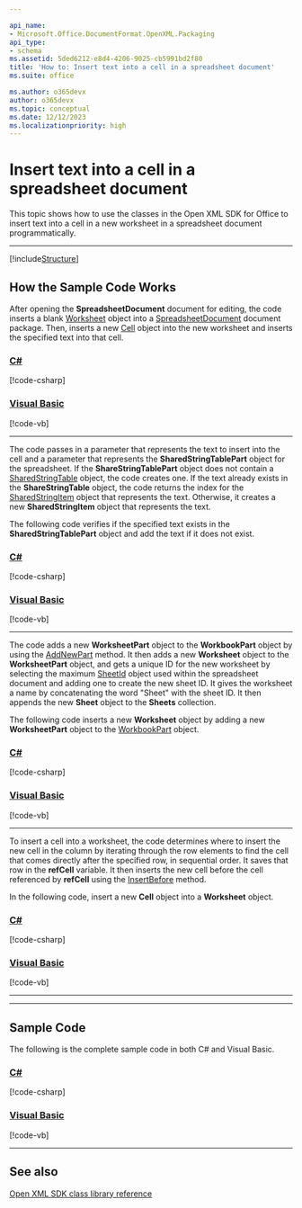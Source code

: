 ```yaml
---

api_name:
- Microsoft.Office.DocumentFormat.OpenXML.Packaging
api_type:
- schema
ms.assetid: 5ded6212-e8d4-4206-9025-cb5991bd2f80
title: 'How to: Insert text into a cell in a spreadsheet document'
ms.suite: office

ms.author: o365devx
author: o365devx
ms.topic: conceptual
ms.date: 12/12/2023
ms.localizationpriority: high
---
```

# Insert text into a cell in a spreadsheet document

This topic shows how to use the classes in the Open XML SDK for
Office to insert text into a cell in a new worksheet in a spreadsheet
document programmatically.

--------------------------------------------------------------------------------

[!include[Structure](../includes/spreadsheet/structure.md)]

## How the Sample Code Works
After opening the **SpreadsheetDocument**
document for editing, the code inserts a blank [Worksheet](/dotnet/api/documentformat.openxml.packaging.worksheetpart.worksheet) object into a [SpreadsheetDocument](/dotnet/api/documentformat.openxml.packaging.spreadsheetdocument) document package. Then,
inserts a new [Cell](/dotnet/api/documentformat.openxml.spreadsheet.cell) object into the new worksheet and
inserts the specified text into that cell.

### [C#](#tab/cs-1)
[!code-csharp[](../../samples/spreadsheet/insert_textto_a_cell/cs/Program.cs#snippet1)]

### [Visual Basic](#tab/vb-1)
[!code-vb[](../../samples/spreadsheet/insert_textto_a_cell/vb/Program.vb#snippet1)]
***


The code passes in a parameter that represents the text to insert into
the cell and a parameter that represents the **SharedStringTablePart** object for the spreadsheet.
If the **ShareStringTablePart** object does not
contain a [SharedStringTable](/dotnet/api/documentformat.openxml.spreadsheet.sharedstringtable) object, the code creates
one. If the text already exists in the **ShareStringTable** object, the code returns the
index for the [SharedStringItem](/dotnet/api/documentformat.openxml.spreadsheet.sharedstringitem) object that represents the
text. Otherwise, it creates a new **SharedStringItem** object that represents the text.

The following code verifies if the specified text exists in the **SharedStringTablePart** object and add the text if
it does not exist.

### [C#](#tab/cs-2)
[!code-csharp[](../../samples/spreadsheet/insert_textto_a_cell/cs/Program.cs#snippet2)]

### [Visual Basic](#tab/vb-2)
[!code-vb[](../../samples/spreadsheet/insert_textto_a_cell/vb/Program.vb#snippet2)]
***


The code adds a new **WorksheetPart** object to
the **WorkbookPart** object by using the [AddNewPart](/dotnet/api/documentformat.openxml.packaging.openxmlpartcontainer.addnewpart) method. It then adds a new **Worksheet** object to the **WorksheetPart** object, and gets a unique ID for
the new worksheet by selecting the maximum [SheetId](/dotnet/api/documentformat.openxml.spreadsheet.sheet.sheetid) object used within the spreadsheet
document and adding one to create the new sheet ID. It gives the
worksheet a name by concatenating the word "Sheet" with the sheet ID. It
then appends the new **Sheet** object to the
**Sheets** collection.

The following code inserts a new **Worksheet**
object by adding a new **WorksheetPart** object
to the [WorkbookPart](/dotnet/api/documentformat.openxml.packaging.spreadsheetdocument.workbookpart) object.

### [C#](#tab/cs-3)
[!code-csharp[](../../samples/spreadsheet/insert_textto_a_cell/cs/Program.cs#snippet3)]

### [Visual Basic](#tab/vb-3)
[!code-vb[](../../samples/spreadsheet/insert_textto_a_cell/vb/Program.vb#snippet3)]
***


To insert a cell into a worksheet, the code determines where to insert
the new cell in the column by iterating through the row elements to find
the cell that comes directly after the specified row, in sequential
order. It saves that row in the **refCell**
variable. It then inserts the new cell before the cell referenced by
**refCell** using the [InsertBefore](/dotnet/api/documentformat.openxml.openxmlcompositeelement.insertbefore) method.

In the following code, insert a new **Cell**
object into a **Worksheet** object.

### [C#](#tab/cs-4)
[!code-csharp[](../../samples/spreadsheet/insert_textto_a_cell/cs/Program.cs#snippet4)]

### [Visual Basic](#tab/vb-4)
[!code-vb[](../../samples/spreadsheet/insert_textto_a_cell/vb/Program.vb#snippet4)]
***


--------------------------------------------------------------------------------
## Sample Code

The following is the complete sample code in both C\# and Visual Basic.

### [C#](#tab/cs)
[!code-csharp[](../../samples/spreadsheet/insert_textto_a_cell/cs/Program.cs#snippet0)]

### [Visual Basic](#tab/vb)
[!code-vb[](../../samples/spreadsheet/insert_textto_a_cell/vb/Program.vb#snippet0)]

--------------------------------------------------------------------------------
## See also


[Open XML SDK class library reference](/office/open-xml/open-xml-sdk)
